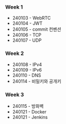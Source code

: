 ### Week 1
- 240103 - WebRTC
- 240104 - JWT
- 240105 - commit 컨벤션
- 240106 - TCP
- 240107 - UDP

### Week 2
- 240108 - IPv4
- 240109 - IPv6
- 240110 - DNS
- 240114 - 비밀키와 공개키

### Week 3
- 240115 - 방화벽
- 240121 - Docker
- 240121 - Jenkins
